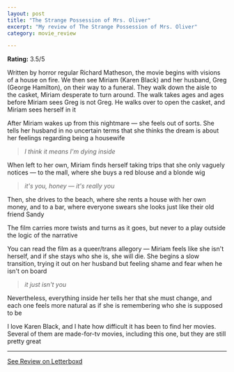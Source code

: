 ```yaml
---
layout: post
title: "The Strange Possession of Mrs. Oliver"
excerpt: "My review of The Strange Possession of Mrs. Oliver"
category: movie_review

---
```


**Rating:** 3.5/5

Written by horror regular Richard Matheson, the movie begins with visions of a house on fire. We then see Miriam (Karen Black) and her husband, Greg (George Hamilton), on their way to a funeral. They walk down the aisle to the casket, Miriam desperate to turn around. The walk takes ages and ages before Miriam sees Greg is not Greg. He walks over to open the casket, and Miriam sees herself in it

After Miriam wakes up from this nightmare — she feels out of sorts. She tells her husband in no uncertain terms that she thinks the dream is about her feelings regarding being a housewife
<blockquote><i>I think it means I'm dying inside</i></blockquote>When left to her own, Miriam finds herself taking trips that she only vaguely notices — to the mall, where she buys a red blouse and a blonde wig
<blockquote><i>it's you, honey — it's really you</i></blockquote>Then, she drives to the beach, where she rents a house with her own money, and to a bar, where everyone swears she looks just like their old friend Sandy

The film carries more twists and turns as it goes, but never to a play outside the logic of the narrative

You can read the film as a queer/trans allegory — Miriam feels like she isn't herself, and if she stays who she is, she will die. She begins a slow transition, trying it out on her husband but feeling shame and fear when he isn't on board
<blockquote><i>it just isn't you</i></blockquote>Nevertheless, everything inside her tells her that she must change, and each one feels more natural as if she is remembering who she is supposed to be

I love Karen Black, and I hate how difficult it has been to find her movies. Several of them are made-for-tv movies, including this one, but they are still pretty great

<hr>

[See Review on Letterboxd](https://boxd.it/4QPk9p)
